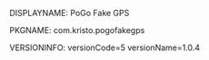 DISPLAYNAME: PoGo Fake GPS

PKGNAME: com.kristo.pogofakegps

VERSIONINFO: versionCode=5 versionName=1.0.4
